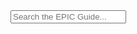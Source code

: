 <!-- Html Elements for Search -->
<div id="search-container">
<input type="text" id="search-input" placeholder="Search the EPIC Guide...">
<ul id="results-container"></ul>
</div>

<!-- Script pointing to search-script.js -->
<script src="search-script.js" type="text/javascript"></script>

<!-- Configuration -->
<script>
SimpleJekyllSearch({
  searchInput: document.getElementById('search-input'),
  resultsContainer: document.getElementById('results-container'),
  json: '/search.json'
})
</script>

